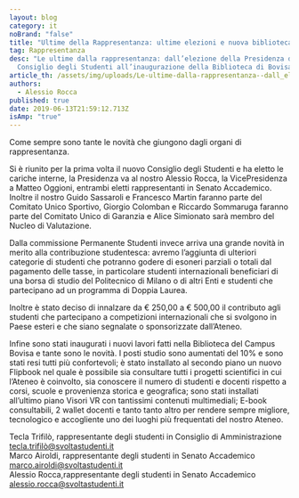 ```yaml
---
layout: blog
category: it
noBrand: "false"
title: "Ultime della Rappresentanza: ultime elezioni e nuova biblioteca!"
tag: Rappresentanza
desc: "Le ultime dalla rappresentanza: dall’elezione della Presidenza del
  Consiglio degli Studenti all’inaugurazione della Biblioteca di Bovisa"
article_th: /assets/img/uploads/Le-ultime-dalla-rappresentanza--dall_elezione-della-Presidenza-del-Consiglio-degli-Studenti-all_inaugurazione-della-Biblioteca-di-Bovisa.jpg
authors:
  - Alessio Rocca
published: true
date: 2019-06-13T21:59:12.713Z
isAmp: "true"
---
```


Come sempre sono tante le novità che giungono dagli organi di rappresentanza.

Si è riunito per la prima volta il nuovo Consiglio degli Studenti e ha eletto le cariche interne, la Presidenza va al nostro Alessio Rocca, la VicePresidenza a Matteo Oggioni, entrambi eletti rappresentanti in Senato Accademico. Inoltre il nostro Guido Sassaroli e Francesco Martin faranno parte del Comitato Unico Sportivo, Giorgio Colomban e Riccardo Sommaruga faranno parte del Comitato Unico di Garanzia e Alice Simionato sarà membro del Nucleo di Valutazione.

Dalla commissione Permanente Studenti invece arriva una grande novità in merito alla contribuzione studentesca: avremo l’aggiunta di ulteriori categorie di studenti che potranno godere di esoneri parziali o totali dal pagamento delle tasse, in particolare studenti internazionali beneficiari di una borsa di studio del Politecnico di Milano o di altri Enti e studenti che partecipano ad un programma di Doppia Laurea.

Inoltre è stato deciso di innalzare da € 250,00 a € 500,00 il contributo agli studenti che partecipano a competizioni internazionali che si svolgono in Paese esteri e che siano segnalate o sponsorizzate dall’Ateneo.

Infine sono stati inaugurati i nuovi lavori fatti nella Biblioteca del Campus Bovisa e tante sono le novità. I posti studio sono aumentati del 10% e sono stati resi tutti più confortevoli; è stato installato al secondo piano un nuovo Flipbook nel quale è possibile sia consultare tutti i progetti scientifici in cui l’Ateneo è coinvolto, sia conoscere il numero di studenti e docenti rispetto a corsi, scuole e provenienza storica e geografica; sono stati installati all’ultimo piano Visori VR con tantissimi contenuti multimediali; E-book consultabili, 2 wallet docenti e tanto tanto altro per rendere sempre migliore, tecnologico e accogliente uno dei luoghi più frequentati del nostro Ateneo.

Tecla Trifilò, rappresentante degli studenti in Consiglio di Amministrazione tecla.trifilò@svoltastudenti.it  
Marco Airoldi, rappresentante degli studenti in Senato Accademico  
[marco.airoldi@svoltastudenti.it](mailto:marco.airoldi@svoltastudenti.it)  
Alessio Rocca,rappresentante degli studenti in Senato Accademico  
[alessio.rocca@svoltastudenti.it](mailto:alessio.rocca@svoltastudenti.it)
